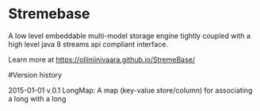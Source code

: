 # Stremebase
A low level embeddable multi-model storage engine tightly coupled with a high level java 8 streams api compliant interface.

Learn more at https://olliniinivaara.github.io/StremeBase/


#Version history

2015-01-01 v.0.1
LongMap: A map (key-value store/column) for associating a long with a long
